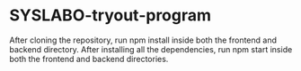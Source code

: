 # SYSLABO-tryout-program

After cloning the repository, run npm install inside both the frontend and backend directory. After installing all the dependencies, run npm start inside both the frontend and backend directories.
